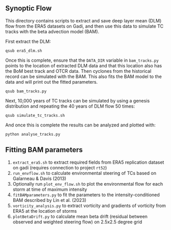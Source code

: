 ## Synoptic Flow

This directory contains scripts to extract and save deep layer mean (DLM) flow from the ERA5 datasets on Gadi, and then use this data to simulate TC tracks with the beta advection model (BAM).

First extract the DLM:

`qsub era5_dlm.sh`

Once this is complete, ensure that the `DATA_DIR` variable in `bam_tracks.py` points to the location of extracted DLM data and that this location also has the BoM best track and OTCR data. Then cyclones from the historical record can be simulated with the BAM. This also fits the BAM model to the data and will print out the fitted parameters.

`qsub bam_tracks.py`

Next, 10,000 years of TC tracks can be simulated by using a genesis distribution and repeating the 40 years of DLM flow 50 times:

```qsub simulate_tc_tracks.sh```

And once this is complete the results can be analyzed and plotted with:

```python analyse_tracks.py```


## Fitting BAM parameters

1. `extract_era5.sh` to extract required fields from ERA5 replication dataset on gadi (requires connection to project `rt52`)
2. `run_envflow.sh` to calculate environmental steering of TCs based on Galarneau & Davis (2013)
3. Optionally run `plot_env_flow.sh` to plot the environmental flow for each storm at time of maximum intensity
4. `fitBAMparameters.py` to fit the parameters to the intensity-conditioned BAM described by Lin et al. (2023)
5. `vorticity_analysis.py` to extract vorticity and gradients of vorticity from ERA5 at the location of storms
6. `plotBetaDrift.py` to calculate mean beta drift (residual between observed and weighted steering flow) on 2.5x2.5 degree grid